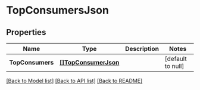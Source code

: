 # TopConsumersJson

## Properties
Name | Type | Description | Notes
------------ | ------------- | ------------- | -------------
**TopConsumers** | [**[]TopConsumerJson**](TopConsumerJson.md) |  | [default to null]

[[Back to Model list]](../README.md#documentation-for-models) [[Back to API list]](../README.md#documentation-for-api-endpoints) [[Back to README]](../README.md)



